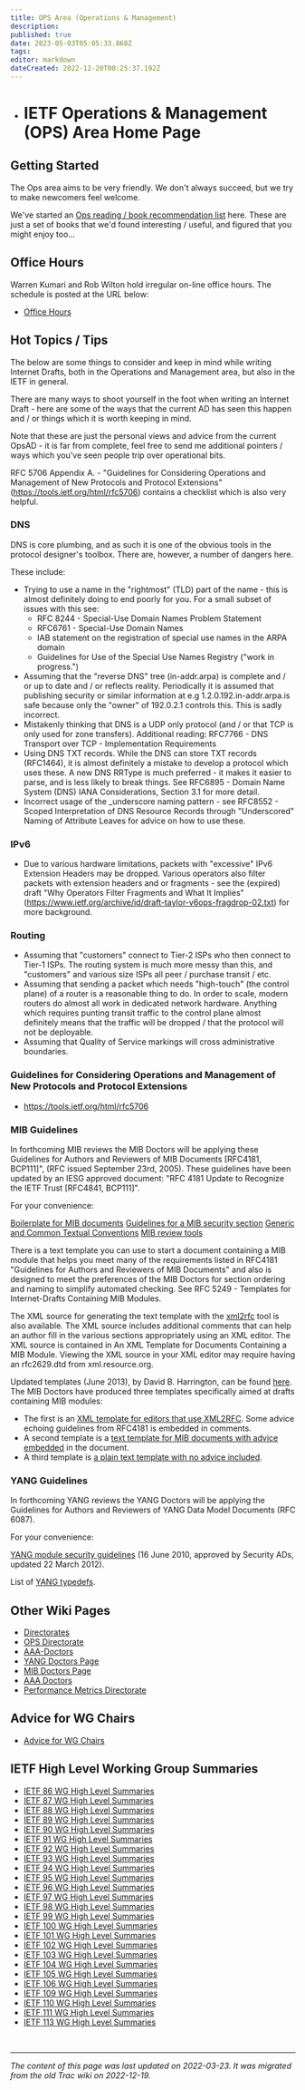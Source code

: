 ```yaml
---
title: OPS Area (Operations & Management)
description: 
published: true
date: 2023-05-03T05:05:33.868Z
tags: 
editor: markdown
dateCreated: 2022-12-20T00:25:37.192Z
---
```


- # IETF Operations & Management (OPS) Area Home Page


## Getting Started

The Ops area aims to be very friendly. We don't always succeed, but we try to make newcomers feel welcome.

We've started an [Ops reading / book recommendation list](/group/ops/OpsBooks) here. These are just a set of books that we'd found interesting / useful, and figured that you might enjoy too...

## Office Hours

Warren Kumari and Rob Wilton hold irregular on-line office hours. 
The schedule is posted at the URL below:

 * [Office Hours](/group/ops/OfficeHours)

## Hot Topics / Tips 

The below are some things to consider and keep in mind while writing Internet Drafts, both in the Operations and Management area, but also in the IETF in general.


There are many ways to shoot yourself in the foot when writing an Internet Draft - here are some of the ways that the current AD has seen this happen and / or things which it is worth keeping in mind. 

Note that these are just the personal views and advice from the current OpsAD - it is far from complete, feel free to send me additional pointers / ways which you've seen people trip over operational bits.

RFC 5706 Appendix A. - "Guidelines for Considering Operations and Management of New Protocols and Protocol Extensions" (https://tools.ietf.org/html/rfc5706) contains a checklist which is also very helpful. 



### DNS 


DNS is core plumbing, and as such it is one of the obvious tools in the protocol designer's toolbox. There are, however, a number of dangers here. 

These include:

-  Trying to use a name in the "rightmost" (TLD) part of the name - this is almost definitely doing to end poorly for you. For a small subset of issues with this see:
   - RFC 8244 - Special-Use Domain Names Problem Statement
   - RFC6761 - Special-Use Domain Names
   - IAB statement on the registration of special use names in the ARPA domain
   - Guidelines for Use of the Special Use Names Registry ("work in progress.")
- Assuming that the "reverse DNS" tree (in-addr.arpa) is complete and / or up to date and / or reflects reality. Periodically it is assumed that publishing security or similar information at e.g 1.2.0.192.in-addr.arpa.is safe because only the "owner" of 192.0.2.1 controls this. This is sadly incorrect.
- Mistakenly thinking that DNS is a UDP only protocol (and / or that TCP is only used for zone transfers). Additional reading: RFC7766 - DNS Transport over TCP - Implementation Requirements
- Using DNS TXT records. While the DNS can store TXT records (RFC1464), it is almost definitely a mistake to develop a protocol which uses these. A new DNS RRType is much preferred - it makes it easier to parse, and is less likely to break things. See RFC6895 -  Domain Name System (DNS) IANA Considerations, Section 3.1 for more detail.
- Incorrect usage of the _underscore naming pattern - see RFC8552 - Scoped Interpretation of DNS Resource Records through "Underscored" Naming of Attribute Leaves for advice on how to use these.

### IPv6 

- Due to various hardware limitations, packets with "excessive" IPv6 Extension Headers may be dropped. Various operators also filter packets with extension headers and or fragments - see the (expired) draft "Why Operators Filter Fragments and What It Implies"(https://www.ietf.org/archive/id/draft-taylor-v6ops-fragdrop-02.txt) for more background.


### Routing 

- Assuming that "customers" connect to Tier-2 ISPs who then connect to Tier-1 ISPs. The routing system is much more messy than this, and "customers" and various size ISPs all peer / purchase transit / etc.
- Assuming that sending a packet which needs "high-touch" (the control plane) of a router is a reasonable thing to do. In order to scale, modern routers do almost all work in dedicated network hardware. Anything which requires punting transit traffic to the control plane almost definitely means that the traffic will be dropped / that the protocol will not be deployable.
- Assuming that Quality of Service markings will cross administrative boundaries. 
  




### Guidelines for Considering Operations and Management of New Protocols and Protocol Extensions 
 
 * https://tools.ietf.org/html/rfc5706 


### MIB Guidelines 

In forthcoming MIB reviews the MIB Doctors will be applying these Guidelines for Authors and Reviewers of MIB Documents [RFC4181, BCP111]", (RFC issued September 23rd, 2005). These guidelines have been updated by an IESG approved document: "RFC 4181 Update to Recognize the IETF Trust [RFC4841, BCP111]". 

For your convenience: 

[Boilerplate for MIB documents](/group/ops/mib-boilerplate)
[Guidelines for a MIB security section](/group/ops/mib-security)
[Generic and Common Textual Conventions](/group/ops/mib-common-tcs)
[MIB review tools](/group/ops/mib-review-tools)

There is a text template you can use to start a document containing a MIB module that helps you meet many of the requirements listed in RFC4181 "Guidelines for Authors and Reviewers of MIB Documents" and also is designed to meet the preferences of the MIB Doctors for section ordering and naming to simplify automated checking. See RFC 5249 - Templates for Internet-Drafts Containing MIB Modules.

The XML source for generating the text template with the [xml2rfc](http://xml.resource.org/) tool is also available. The XML source includes additional comments that can help an author fill in the various sections appropriately using an XML editor. The XML source is contained in An XML Template for Documents Containing a MIB Module. Viewing the XML source in your XML editor may require having an rfc2629.dtd from xml.resource.org. 

Updated templates (June 2013), by David B. Harrington, can be found [here](https://tools.ietf.org/).
The MIB Doctors have produced three templates specifically aimed at drafts containing MIB modules:
-  The first is an [XML template for editors that use XML2RFC](https://tools.ietf.org/tools/templates/mib-doc-template-xml.txt). Some advice echoing guidelines from RFC4181 is embedded in comments.
-  A second template is a [text template for MIB documents with advice embedded](https://tools.ietf.org/tools/templates/mib-doc-template-advice.txt) in the document.
- A third template is [a plain text template with no advice included](https://tools.ietf.org/tools/templates/mib-doc-template-plain.txt).

### YANG Guidelines

In forthcoming YANG reviews the YANG Doctors will be applying the Guidelines for Authors and Reviewers of YANG Data Model Documents (RFC 6087). 

For your convenience: 

[YANG module security guidelines](/group/ops/yang-security-guidelines) 
(16 June 2010, approved by Security ADs, updated 22 March 2012).

List of [YANG typedefs](http://www.netconfcentral.org/typedeflist).


## Other Wiki Pages

 * [Directorates](/group/ops/Directorates)
 * [OPS Directorate](https://datatracker.ietf.org/group/opsdir/about/)
 * [AAA-Doctors](/group/dime/aaadoctors)
 * [YANG Doctors Page](https://datatracker.ietf.org/group/yangdoctors/about/)
 * [MIB Doctors Page](https://datatracker.ietf.org/group/mibdoctors/about/)
 * [AAA Doctors](https://www.ietf.org/mail-archive/web/aaa-doctors/current/maillist.html)
 * [Performance Metrics Directorate](https://datatracker.ietf.org/group/perfmetrdir/about/)
 

## Advice for WG Chairs 


 * [Advice for WG Chairs](/group/ops/Chairs)


## IETF High Level Working Group Summaries
 
 * [IETF 86 WG High Level Summaries](/group/ops/IETF86summary)
 * [IETF 87 WG High Level Summaries](/group/ops/IETF87summary)
 * [IETF 88 WG High Level Summaries](/group/ops/IETF88summary)
 * [IETF 89 WG High Level Summaries](/group/ops/IETF89summary)
 * [IETF 90 WG High Level Summaries](/group/ops/IETF90summary) 
 * [IETF 91 WG High Level Summaries](/group/ops/IETF91summary)
 * [IETF 92 WG High Level Summaries](/group/ops/IETF92summary) 
 * [IETF 93 WG High Level Summaries](/group/ops/IETF93summary)
 * [IETF 94 WG High Level Summaries](/group/ops/IETF94summary) 
 * [IETF 95 WG High Level Summaries](/group/ops/IETF95summary) 
 * [IETF 96 WG High Level Summaries](/group/ops/IETF96summary) 
 * [IETF 97 WG High Level Summaries](/group/ops/IETF97summary) 
 * [IETF 98 WG High Level Summaries](/group/ops/IETF98summary) 
 * [IETF 99 WG High Level Summaries](/group/ops/IETF99summary) 
 * [IETF 100 WG High Level Summaries](/group/ops/IETF100summary)
 * [IETF 101 WG High Level Summaries](/group/ops/IETF101summary) 
 * [IETF 102 WG High Level Summaries](/group/ops/IETF102summary) 
 * [IETF 103 WG High Level Summaries](/group/ops/IETF103summary) 
 * [IETF 104 WG High Level Summaries](/group/ops/IETF104summary) 
 * [IETF 105 WG High Level Summaries](/group/ops/IETF105summary) 
 * [IETF 106 WG High Level Summaries](/group/ops/IETF106summary)
 * [IETF 109 WG High Level Summaries](/group/ops/IETF109summary)
 * [IETF 110 WG High Level Summaries](/group/ops/IETF110summary)
 * [IETF 111 WG High Level Summaries](/group/ops/IETF111summary)
 * [IETF 113 WG High Level Summaries](/group/ops/IETF113summary)
 
&nbsp;
&nbsp;
&nbsp;

---

*The content of this page was last updated on 2022-03-23. It was migrated from the old Trac wiki on 2022-12-19.*
